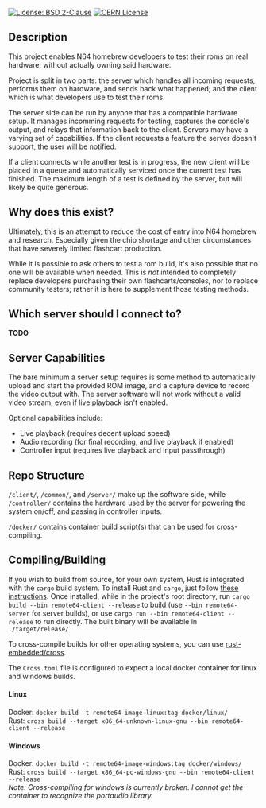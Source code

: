 [![License: BSD 2-Clause](https://img.shields.io/badge/License-BSD%202--Clause-blue)](LICENSE) [![CERN License](https://img.shields.io/badge/license-CERN%20OHL--W--V2-blue)](license/cern_ohl_w_v2.txt)
## Description
This project enables N64 homebrew developers to test their roms on real hardware, without actually owning said hardware.

Project is split in two parts: the server which handles all incoming requests, performs them on hardware, and sends back
what happened; and the client which is what developers use to test their roms.

The server side can be run by anyone that has a compatible hardware setup. It manages incomming requests for testing,
captures the console's output, and relays that information back to the client. Servers may have a varying set of
capabilities. If the client requests a feature the server doesn't support, the user will be notified.

If a client connects while another test is in progress, the new client will be placed in a queue and automatically
serviced once the current test has finished. The maximum length of a test is defined by the server, but will likely
be quite generous.

## Why does this exist?
Ultimately, this is an attempt to reduce the cost of entry into N64 homebrew and research. Especially given the chip
shortage and other circumstances that have severely limited flashcart production.

While it is possible to ask others to test a rom build, it's also possible that no one will be available when needed.
This is _not_ intended to completely replace developers purchasing their own flashcarts/consoles, nor to replace community
testers; rather it is here to supplement those testing methods.

## Which server should I connect to?
**TODO**

## Server Capabilities
The bare minimum a server setup requires is some method to automatically upload and start the provided ROM image, and a
capture device to record the video output with. The server software will not work without a valid video stream, even if
live playback isn't enabled.

Optional capabilities include:
- Live playback (requires decent upload speed)
- Audio recording (for final recording, and live playback if enabled)
- Controller input (requires live playback and input passthrough)

## Repo Structure
`/client/`, `/common/`, and `/server/` make up the software side, while `/controller/` contains the hardware used by the
server for powering the system on/off, and passing in controller inputs.

`/docker/` contains container build script(s) that can be used for cross-compiling.

## Compiling/Building
If you wish to build from source, for your own system, Rust is integrated with the `cargo` build system. To install Rust and `cargo`, just follow [these instructions](https://doc.rust-lang.org/cargo/getting-started/installation.html). Once installed, while in the project's root directory, run `cargo build --bin remote64-client --release` to build (use `--bin remote64-server` for server builds), or use `cargo run --bin remote64-client --release` to run directly. The built binary will be available in `./target/release/`

To cross-compile builds for other operating systems, you can use [rust-embedded/cross](https://github.com/rust-embedded/cross).

The `Cross.toml` file is configured to expect a local docker container for linux and windows builds.

#### Linux
Docker: `docker build -t remote64-image-linux:tag docker/linux/`  
Rust: `cross build --target x86_64-unknown-linux-gnu --bin remote64-client --release`

#### Windows
Docker: `docker build -t remote64-image-windows:tag docker/windows/`  
Rust: `cross build --target x86_64-pc-windows-gnu --bin remote64-client --release`  
_Note: Cross-compiling for windows is currently broken. I cannot get the container to recognize the portaudio library._